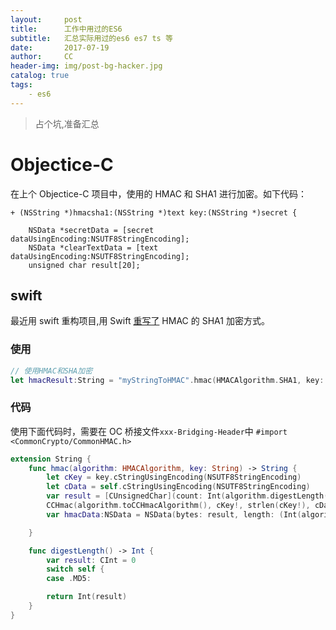 ```yaml
---
layout:     post
title:      工作中用过的ES6
subtitle:   汇总实际用过的es6 es7 ts 等
date:       2017-07-19
author:     CC
header-img: img/post-bg-hacker.jpg
catalog: true
tags:
    - es6
---
```


>占个坑,准备汇总

# Objectice-C

在上个 Objectice-C 项目中，使用的 HMAC 和 SHA1 进行加密。如下代码：

```objc
+ (NSString *)hmacsha1:(NSString *)text key:(NSString *)secret {
    
    NSData *secretData = [secret dataUsingEncoding:NSUTF8StringEncoding];
    NSData *clearTextData = [text dataUsingEncoding:NSUTF8StringEncoding];
    unsigned char result[20];

```



## swift

最近用 swift 重构项目,用 Swift [重写了](https://stackoverflow.com/questions/26970807/implementing-hmac-and-sha1-encryption-in-swift?rq=1) HMAC 的 SHA1 加密方式。

### 使用

```swift
// 使用HMAC和SHA加密
let hmacResult:String = "myStringToHMAC".hmac(HMACAlgorithm.SHA1, key: "myKey")
```

### 代码

使用下面代码时，需要在 OC 桥接文件`xxx-Bridging-Header`中 `#import <CommonCrypto/CommonHMAC.h>`

```swift
extension String {
    func hmac(algorithm: HMACAlgorithm, key: String) -> String {
        let cKey = key.cStringUsingEncoding(NSUTF8StringEncoding)
        let cData = self.cStringUsingEncoding(NSUTF8StringEncoding)
        var result = [CUnsignedChar](count: Int(algorithm.digestLength()), repeatedValue: 0)
        CCHmac(algorithm.toCCHmacAlgorithm(), cKey!, strlen(cKey!), cData!, strlen(cData!), &result)
        var hmacData:NSData = NSData(bytes: result, length: (Int(algorithm.digestLength())))

    }

    func digestLength() -> Int {
        var result: CInt = 0
        switch self {
        case .MD5:

        return Int(result)
    }
}


```

